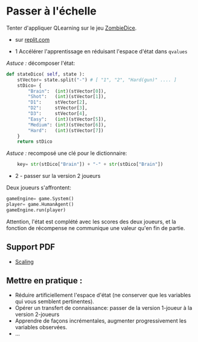 # Passer à l'échelle

Tenter d'appliquer QLearning sur le jeu [ZombieDice](../gameZombies/intro.md).

* sur [replit.com](https://replit.com/repls/@ChefProjetIA21/jeu-ZombieDice)

- 1 Accélérer l'apprentissage en réduisant l'espace d'état dans `qvalues`

*Astuce :* décomposer l'état:

```python
def stateDico( self, state ):
    stVector= state.split("-") # [ "1", "2", "Hard(gun)" .... ]
    stDico= {
        "Brain":  (int)(stVector[0]),
        "Shot":   (int)(stVector[1]),
        "D1":     stVector[2],
        "D2":     stVector[3],
        "D3":     stVector[4],
        "Easy":   (int)(stVector[5]),
        "Medium": (int)(stVector[6]),
        "Hard":   (int)(stVector[7])
    }
    return stDico
```

*Astuce :* recomposé une clé pour le dictionnaire:

```python
    key= str(stDico["Brain"]) + "-" + str(stDico["Brain"])
```

- 2 - passer sur la version 2 joueurs

Deux joueurs s'affrontent:

```python
gameEngine= game.System()
player= game.HumanAgent()
gameEngine.run(player)
```

Attention, l'état est complété avec les scores des deux joueurs, et la fonction de récompense ne communique une valeur qu'en fin de partie.

## Support PDF

* [Scaling](https://raw.githubusercontent.com/ceri-num/module-DUU/master/notions/scalling.pdf)


## Mettre en pratique :

- Réduire artificiellement l'espace d'état (ne conserver que les variables qui vous semblent pertinentes).
- Opérer un transfert de connaissance: passer de la version 1-joueur à la version 2-joueurs
- Apprendre de façons incrémentales, augmenter progressivement les variables observées.
- ...
